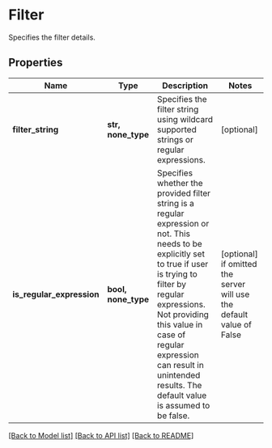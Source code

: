 # Filter

Specifies the filter details.

## Properties
Name | Type | Description | Notes
------------ | ------------- | ------------- | -------------
**filter_string** | **str, none_type** | Specifies the filter string using wildcard supported strings or regular expressions. | [optional] 
**is_regular_expression** | **bool, none_type** | Specifies whether the provided filter string is a regular expression or not. This needs to be explicitly set to true if user is trying to filter by regular expressions. Not providing this value in case of regular expression can result in unintended results. The default value is assumed to be false. | [optional]  if omitted the server will use the default value of False

[[Back to Model list]](../README.md#documentation-for-models) [[Back to API list]](../README.md#documentation-for-api-endpoints) [[Back to README]](../README.md)


